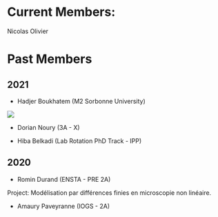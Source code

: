 # Current Members:

Nicolas Olivier



# Past Members

## 2021

- Hadjer Boukhatem (M2 Sorbonne University)

![](https://nolab.github.io/Hello-World/images/Hadjer.png)

- Dorian Noury (3A - X)

- Hiba Belkadi (Lab Rotation PhD Track - IPP)

## 2020

- Romin Durand (ENSTA - PRE 2A) 

Project: Modélisation par différences finies en microscopie non linéaire.

- Amaury Paveyranne (IOGS - 2A) 
